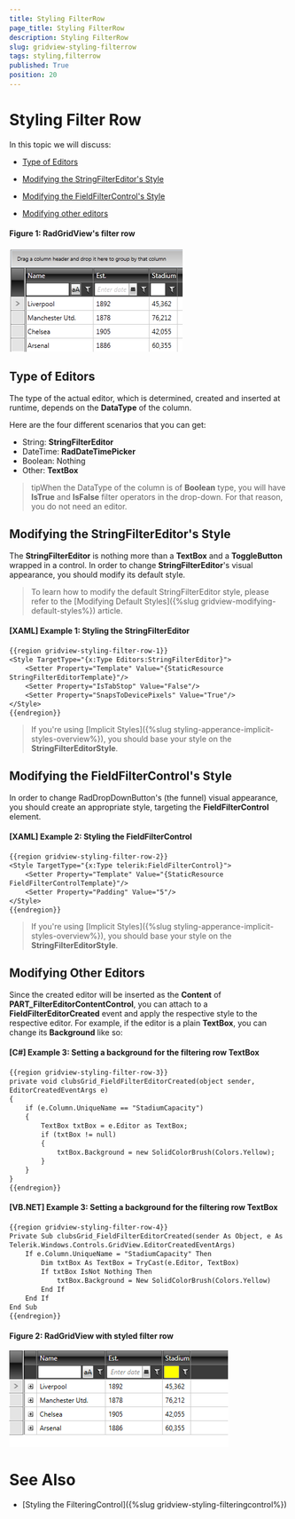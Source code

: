 ```yaml
---
title: Styling FilterRow
page_title: Styling FilterRow
description: Styling FilterRow
slug: gridview-styling-filterrow
tags: styling,filterrow
published: True
position: 20
---
```


# Styling Filter Row

In this topic we will discuss:

* [Type of Editors](#type-of-editors)

* [Modifying the StringFilterEditor's Style](#modifying-the-strinfiltereditors-style)

* [Modifying the FieldFilterControl's Style](#modifying-the-fieldfiltercontrols-style)

* [Modifying other editors](#modifying-other-editors)

#### __Figure 1: RadGridView's filter row__

![Rad Grid View Styles and Templates Styling Filter Row 01](images/RadGridView_Styles_and_Templates_Styling_FilterRow_01.PNG)

## Type of Editors

The type of the actual editor, which is determined, created and inserted at runtime, depends on the __DataType__ of the column.

Here are the four different scenarios that you can get:

* String: __StringFilterEditor__
* DateTime: __RadDateTimePicker__
* Boolean: Nothing
* Other: __TextBox__

>tipWhen the DataType of the column is of __Boolean__ type, you will have **IsTrue** and **IsFalse** filter operators in the drop-down. For that reason, you do not need an editor.
      
## Modifying the StringFilterEditor's Style

The __StringFilterEditor__ is nothing more than a __TextBox__ and a __ToggleButton__ wrapped in a control. In order to change __StringFilterEditor__'s visual appearance, you should modify its default style.

>To learn how to modify the default StringFilterEditor style, please refer to the [Modifying Default Styles]({%slug gridview-modifying-default-styles%}) article.

#### __[XAML] Example 1: Styling the StringFilterEditor__

	{{region gridview-styling-filter-row-1}}
    <Style TargetType="{x:Type Editors:StringFilterEditor}">
		<Setter Property="Template" Value="{StaticResource StringFilterEditorTemplate}"/>
		<Setter Property="IsTabStop" Value="False"/>
		<Setter Property="SnapsToDevicePixels" Value="True"/>
	</Style>
	{{endregion}}

>If you're using [Implicit Styles]({%slug styling-apperance-implicit-styles-overview%}), you should base your style on the __StringFilterEditorStyle__.
          
## Modifying the FieldFilterControl's Style

In order to change RadDropDownButton's (the funnel) visual appearance, you should create an appropriate style, targeting the **FieldFilterControl** element.

#### __[XAML] Example 2: Styling the FieldFilterControl__

	{{region gridview-styling-filter-row-2}}
    <Style TargetType="{x:Type telerik:FieldFilterControl}">
		<Setter Property="Template" Value="{StaticResource FieldFilterControlTemplate}"/>
        <Setter Property="Padding" Value="5"/>
    </Style>
	{{endregion}}

>If you're using [Implicit Styles]({%slug styling-apperance-implicit-styles-overview%}), you should base your style on the __StringFilterEditorStyle__.

## Modifying Other Editors

Since the created editor will be inserted as the **Content** of __PART_FilterEditorContentControl__, you can attach to a __FieldFilterEditorCreated__ event and apply the respective style to the respective editor. For example, if the editor is a plain __TextBox__, you can change its __Background__ like so:

#### __[C#] Example 3: Setting a background for the filtering row TextBox__

	{{region gridview-styling-filter-row-3}}
	private void clubsGrid_FieldFilterEditorCreated(object sender, EditorCreatedEventArgs e)
    {
        if (e.Column.UniqueName == "StadiumCapacity")
        {
            TextBox txtBox = e.Editor as TextBox;
            if (txtBox != null)
            {
                txtBox.Background = new SolidColorBrush(Colors.Yellow);
            }
        }     
    }
	{{endregion}}

#### __[VB.NET] Example 3: Setting a background for the filtering row TextBox__

	{{region gridview-styling-filter-row-4}}
    Private Sub clubsGrid_FieldFilterEditorCreated(sender As Object, e As Telerik.Windows.Controls.GridView.EditorCreatedEventArgs)
        If e.Column.UniqueName = "StadiumCapacity" Then
            Dim txtBox As TextBox = TryCast(e.Editor, TextBox)
            If txtBox IsNot Nothing Then
                txtBox.Background = New SolidColorBrush(Colors.Yellow)
            End If
        End If
    End Sub
	{{endregion}}

#### __Figure 2: RadGridView with styled filter row__

![RadGridView with styled GridViewEditorPresenter](images/gridview-styled-filter-row.png)

# See Also

 * [Styling the FilteringControl]({%slug gridview-styling-filteringcontrol%})
